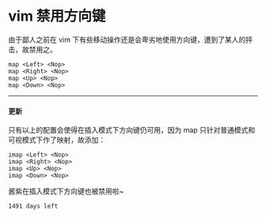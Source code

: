 # vim 禁用方向键

由于鄙人之前在 vim 下有些移动操作还是会卑劣地使用方向键，遭到了某人的抨击，故禁用之。

```
map <Left> <Nop>
map <Right> <Nop>
map <Up> <Nop>
map <Down> <Nop>
```

----
#### 更新

只有以上的配置会使得在插入模式下方向键仍可用，因为 map 只针对普通模式和可视模式下作了映射，故添加：

```
imap <Left> <Nop>
imap <Right> <Nop>
imap <Up> <Nop>
imap <Down> <Nop>
```

酱紫在插入模式下方向键也被禁用啦~

`1491 days left`

